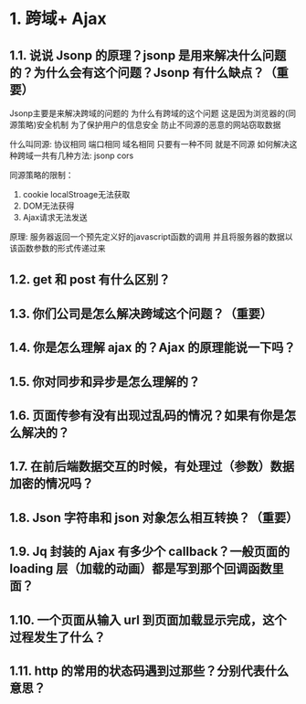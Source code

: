 # 1. 跨域+ Ajax

## 1.1. 说说 Jsonp 的原理？jsonp 是用来解决什么问题的？为什么会有这个问题？Jsonp 有什么缺点？（重要）

Jsonp主要是来解决跨域的问题的
为什么有跨域的这个问题   这是因为浏览器的(同源策略)安全机制 为了保护用户的信息安全 防止不同源的恶意的网站窃取数据  

什么叫同源: 
    协议相同 
    端口相同
    域名相同
只要有一种不同  就是不同源 
如何解决这种跨域一共有几种方法: jsonp  cors

同源策略的限制：
   1. cookie localStroage无法获取 
   2. DOM无法获得
   3. Ajax请求无法发送

原理: 服务器返回一个预先定义好的javascript函数的调用  并且将服务器的数据以该函数参数的形式传递过来 


## 1.2. get 和 post 有什么区别？

## 1.3. 你们公司是怎么解决跨域这个问题？（重要）

## 1.4. 你是怎么理解 ajax 的？Ajax 的原理能说一下吗？

## 1.5. 你对同步和异步是怎么理解的？

## 1.6. 页面传参有没有出现过乱码的情况？如果有你是怎么解决的？

## 1.7. 在前后端数据交互的时候，有处理过（参数）数据加密的情况吗？

## 1.8. Json 字符串和 json 对象怎么相互转换？（重要）

## 1.9. Jq 封装的 Ajax 有多少个 callback？一般页面的 loading 层（加载的动画）都是写到那个回调函数里面？

## 1.10. 一个页面从输入 url 到页面加载显示完成，这个过程发生了什么？

## 1.11. http 的常用的状态码遇到过那些？分别代表什么意思？
